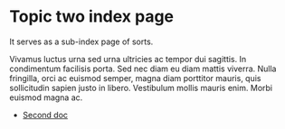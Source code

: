 # Topic two index page

It serves as a sub-index page of sorts.

Vivamus luctus urna sed urna ultricies ac tempor dui sagittis. In condimentum
facilisis porta. Sed nec diam eu diam mattis viverra. Nulla fringilla, orci ac
euismod semper, magna diam porttitor mauris, quis sollicitudin sapien justo in
libero. Vestibulum mollis mauris enim. Morbi euismod magna ac.

- [Second doc](second%20doc.md)
